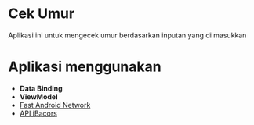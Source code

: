 # Cek Umur
Aplikasi ini untuk mengecek umur berdasarkan inputan yang di masukkan

# Aplikasi menggunakan
* **Data Binding**
* **ViewModel**
* [Fast Android Network](https://github.com/amitshekhariitbhu/Fast-Android-Networking)
* [API iBacors](https://github.com/bachors/apiapi#tanggal-lahiran-pasaran-zodiak)

